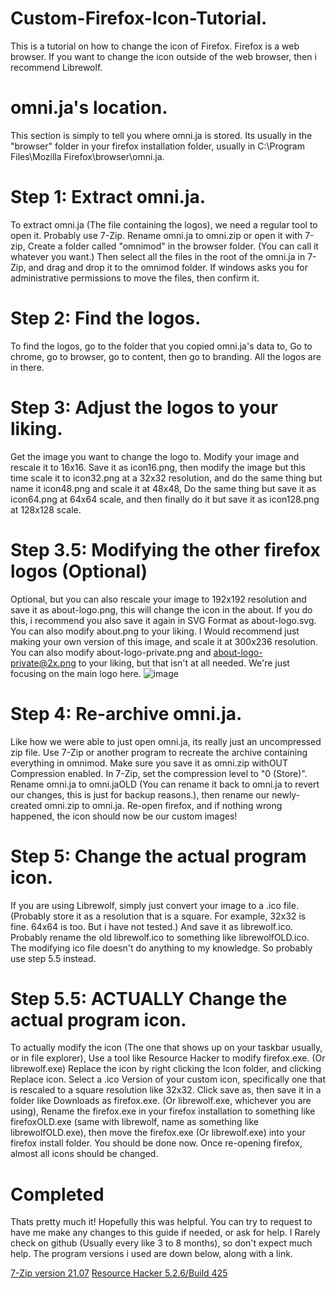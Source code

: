 # Custom-Firefox-Icon-Tutorial.
This is a tutorial on how to change the icon of Firefox. Firefox is a web browser. If you want to change the icon outside of the web browser, then i recommend Librewolf.

# omni.ja's location.
This section is simply to tell you where omni.ja is stored. Its usually in the "browser" folder in your firefox installation folder, usually in C:\Program Files\Mozilla Firefox\browser\omni.ja.

# Step 1: Extract omni.ja.
To extract omni.ja (The file containing the logos), we need a regular tool to open it. Probably use 7-Zip. Rename omni.ja to omni.zip or open it with 7-zip, Create a folder called "omnimod" in the browser folder. (You can call it whatever you want.) Then select all the files in the root of the omni.ja in 7-Zip, and drag and drop it to the omnimod folder. If windows asks you for administrative permissions to move the files, then confirm it.

# Step 2: Find the logos.
To find the logos, go to the folder that you copied omni.ja's data to, Go to chrome, go to browser, go to content, then go to branding. All the logos are in there.

# Step 3: Adjust the logos to your liking.
Get the image you want to change the logo to. Modify your image and rescale it to 16x16. Save it as icon16.png, then modify the image but this time scale it to icon32.png at a 32x32 resolution, and do the same thing but name it icon48.png and scale it at 48x48, Do the same thing but save it as icon64.png at 64x64 scale, and then finally do it but save it as icon128.png at 128x128 scale.

# Step 3.5: Modifying the other firefox logos (Optional)
Optional, but you can also rescale your image to 192x192 resolution and save it as about-logo.png, this will change the icon in the about. If you do this, i recommend you also save it again in SVG Format as about-logo.svg. You can also modify about.png to your liking. I Would recommend just making your own version of this image, and scale it at 300x236 resolution. You can also modify about-logo-private.png and about-logo-private@2x.png to your liking, but that isn't at all needed. We're just focusing on the main logo here.
![image](https://github.com/user-attachments/assets/dab4ccbb-73bc-4b28-8356-a4ecda15404f)

# Step 4: Re-archive omni.ja.
Like how we were able to just open omni.ja, its really just an uncompressed zip file. Use 7-Zip or another program to recreate the archive containing everything in omnimod. Make sure you save it as omni.zip withOUT Compression enabled. In 7-Zip, set the compression level to "0 (Store)". Rename omni.ja to omni.jaOLD (You can rename it back to omni.ja to revert our changes, this is just for backup reasons.), then rename our newly-created omni.zip to omni.ja. Re-open firefox, and if nothing wrong happened, the icon should now be our custom images!

# Step 5: Change the actual program icon.
If you are using Librewolf, simply just convert your image to a .ico file. (Probably store it as a resolution that is a square. For example, 32x32 is fine. 64x64 is too. But i have not tested.) And save it as librewolf.ico. Probably rename the old librewolf.ico to something like librewolfOLD.ico. The modifying ico file doesn't do anything to my knowledge. So probably use step 5.5 instead.

# Step 5.5: ACTUALLY Change the actual program icon.
To actually modify the icon (The one that shows up on your taskbar usually, or in file explorer), Use a tool like Resource Hacker to modify firefox.exe. (Or librewolf.exe) Replace the icon by right clicking the Icon folder, and clicking Replace icon. Select a .ico Version of your custom icon, specifically one that is rescaled to a square resolution like 32x32. Click save as, then save it in a folder like Downloads as firefox.exe. (Or librewolf.exe, whichever you are using), Rename the firefox.exe in your firefox installation to something like firefoxOLD.exe (same with librewolf, name as something like librewolfOLD.exe), then move the firefox.exe (Or librewolf.exe) into your firefox install folder. You should be done now. Once re-opening firefox, almost all icons should be changed.

# Completed
Thats pretty much it! Hopefully this was helpful. You can try to request to have me make any changes to this guide if needed, or ask for help. I Rarely check on github (Usually every like 3 to 8 months), so don't expect much help. The program versions i used are down below, along with a link.

[7-Zip version 21.07](https://netactuate.dl.sourceforge.net/project/sevenzip/7-Zip/21.07/7z2107-x64.msi?viasf=1)
[Resource Hacker 5.2.6/Build 425](https://web.archive.org/web/20231119045629/https://angusj.com/resourcehacker/reshacker_setup.exe)
